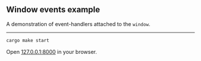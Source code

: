## Window events example

A demonstration of event-handlers attached to the `window`.

---

```bash
cargo make start
```

Open [127.0.0.1:8000](http://127.0.0.1:8000) in your browser.
